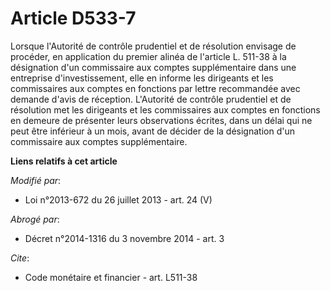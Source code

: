 # Article D533-7

Lorsque l'Autorité de contrôle prudentiel et de résolution envisage de procéder, en application du premier alinéa de
l'article L. 511-38 à la désignation d'un commissaire aux comptes supplémentaire dans une entreprise d'investissement, elle
en informe les dirigeants et les commissaires aux comptes en fonctions par lettre recommandée avec demande d'avis de
réception. L'Autorité de contrôle prudentiel et de résolution met les dirigeants et les commissaires aux comptes en fonctions
en demeure de présenter leurs observations écrites, dans un délai qui ne peut être inférieur à un mois, avant de décider de
la désignation d'un commissaire aux comptes supplémentaire.

**Liens relatifs à cet article**

_Modifié par_:

  - Loi n°2013-672 du 26 juillet 2013 - art. 24 (V)

_Abrogé par_:

  - Décret n°2014-1316 du 3 novembre 2014 - art. 3

_Cite_:

  - Code monétaire et financier - art. L511-38
